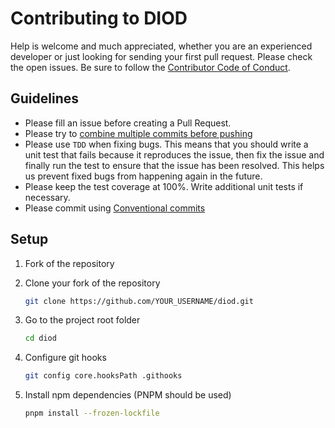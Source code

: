 # Contributing to DIOD

Help is welcome and much appreciated, whether you are an experienced developer or just looking for sending your first pull request. Please check the open issues. Be sure to follow the [Contributor Code of Conduct](./CODE_OF_CONDUCT.md).

## Guidelines

- Please fill an issue before creating a Pull Request.
- Please try to [combine multiple commits before pushing](http://stackoverflow.com/questions/6934752/combining-multiple-commits-before-pushing-in-git)
- Please use `TDD` when fixing bugs. This means that you should write a unit test that fails because it reproduces the issue, then fix the issue and finally run the test to ensure that the issue has been resolved. This helps us prevent fixed bugs from happening again in the future.
- Please keep the test coverage at 100%. Write additional unit tests if necessary.
- Please commit using [Conventional commits](https://www.conventionalcommits.org/en/v1.0.0/)

## Setup

1. Fork of the repository

2. Clone your fork of the repository

   ```sh
   git clone https://github.com/YOUR_USERNAME/diod.git
   ```

3. Go to the project root folder

   ```sh
   cd diod
   ```

4. Configure git hooks

   ```sh
   git config core.hooksPath .githooks
   ```

5. Install npm dependencies (PNPM should be used)

   ```sh
   pnpm install --frozen-lockfile
   ```
